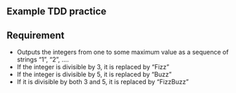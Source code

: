 ## Example TDD practice

## Requirement
- Outputs the integers from one to some maximum value as a sequence of strings “1”, “2”, ….
- If the integer is divisible by 3, it is replaced by “Fizz”
- If the integer is divisible by 5, it is replaced by “Buzz”
- If it is divisible by both 3 and 5, it is replaced by “FizzBuzz”